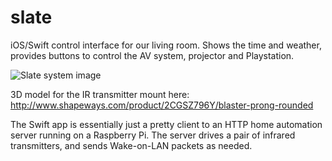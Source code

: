 # slate
iOS/Swift control interface for our living room. Shows the time and weather, provides buttons to control the AV system, projector and Playstation.

![Slate system image](http://x13n.com/alex/slate-system.jpg)

3D model for the IR transmitter mount here: http://www.shapeways.com/product/2CGSZ796Y/blaster-prong-rounded

The Swift app is essentially just a pretty client to an HTTP home automation server running on a Raspberry Pi. The server drives a pair of infrared transmitters, and sends Wake-on-LAN packets as needed.
